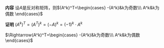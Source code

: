 **内容**
设$A$是反对称矩阵，则$(A^k)^T=\begin{cases}
-(A^k)&k为奇数\\\ 
A^k&k为偶数
\end{cases}$

**证明**
$(A^k)^T=(A^T)^k=(-A)^k=(-1)^k\cdot A^k$

$\Rightarrow(A^k)^T=\begin{cases}
-(A^k)&k为奇数\\\ 
A^k&k为偶数
\end{cases}$
